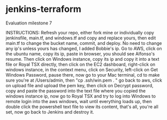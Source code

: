 # jenkins-terraform
Evaluation milestone 7

INSTRUCTIONS: 
Refresh your repo, either fork mine or individually copy jenkinsfile, main.tf, and windows.tf and copy and replace yours, then edit main.tf to change the bucket name, commit, and deploy. No need to change any ip's unless yours has changed, I added Bobbie's ip. Go to AWS, click on the ubuntu name, copy its ip, paste in browser, you should see Alfonso's resume. Then click on Windows instance, copy its ip and copy it into a text file or Royal TSX directly, then click on the EC2 dashboard, right-click on windows instance, in the context menu, click on Security, left-click on Get Windows Password, pause there, now go to your Mac terminal, cd to make sure you're at /Users/admin, then "cp .ssh/win.pem .   " go back to aws, click on upload file and upload the pem key, then click on Decrypt password, copy and paste the password into the text file where you copied the windows instance ip, now go to Royal TSX and try to log into Windows to remote login into the aws windows, wait until everything loads up, then double click the powershell text file to view its content, that's all, you're all set, now go back to Jenkins and destroy it. 

